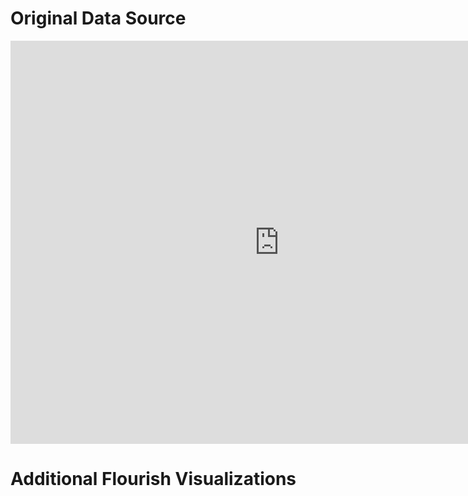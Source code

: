 # Original Data Source
<iframe src="https://data.oecd.org/chart/6vdc" width="860" height="645" style="border: 0" mozallowfullscreen="true" webkitallowfullscreen="true" allowfullscreen="true"><a href="https://data.oecd.org/chart/6vdc" target="_blank">OECD Chart: General government debt, Total, % of GDP, Annual, 2017</a></iframe>


# Additional Flourish Visualizations

<div class="flourish-embed flourish-chart" data-src="visualisation/7701130"><script src="https://public.flourish.studio/resources/embed.js"></script></div>
